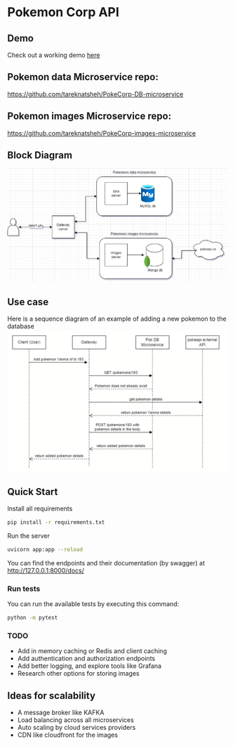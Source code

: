 # Pokemon Corp API

## Demo
Check out a working demo [here](https://pokecorp-gateway-73dd8185d4ab.herokuapp.com/)

## Pokemon data Microservice repo:
https://github.com/tareknatsheh/PokeCorp-DB-microservice

## Pokemon images Microservice repo:
https://github.com/tareknatsheh/PokeCorp-images-microservice

## Block Diagram
![arch block diagram](./pokecorp_diagram.jpg)

## Use case
Here is a sequence diagram of an example of adding a new pokemon to the database
![adding a pokemon use case](./add_pok_yanma.jpg)

## Quick Start
Install all requirements
```bash
pip install -r requirements.txt
```
Run the server
```bash
uvicorn app:app --reload
```
You can find the endpoints and their documentation (by swagger) at
http://127.0.0.1:8000/docs/

### Run tests
You can run the available tests by executing this command:
```bash
python -m pytest
```

### TODO
- Add in memory caching or Redis and client caching
- Add authentication and authorization endpoints
- Add better logging, and explore tools like Grafana
- Research other options for storing images

## Ideas for scalability
- A message broker like KAFKA
- Load balancing across all microservices
- Auto scaling by cloud services providers
- CDN like cloudfront for the images
